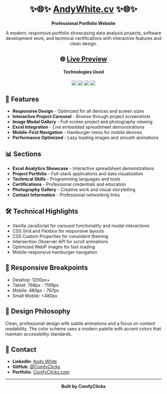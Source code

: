 <div align="center">

# ✨🌐✨ [AndyWhite.cv](https://andywhite.cv) ✨🌐✨

**Professional Portfolio Website**

A modern, responsive portfolio showcasing data analysis projects, software development work, and technical certifications with interactive features and clean design.

## 🌐 [Live Preview](https://andywhite.cv) 

#### Technologies Used 

<img src="https://img.shields.io/badge/javascript-%23323330.svg?style=for-the-badge&logo=javascript&logoColor=%23F7DF1E">
<img src="https://img.shields.io/badge/html5-%23E34F26.svg?style=for-the-badge&logo=html5&logoColor=white">
<img src="https://img.shields.io/badge/css3-%231572B6.svg?style=for-the-badge&logo=css3&logoColor=white">
<img src="https://img.shields.io/badge/github%20pages-121013?style=for-the-badge&logo=github&logoColor=white">

</div>

## 🚀 Features

- **Responsive Design** - Optimized for all devices and screen sizes
- **Interactive Project Carousel** - Browse through project screenshots
- **Image Modal Gallery** - Full-screen project and photography viewing
- **Excel Integration** - Live embedded spreadsheet demonstrations
- **Mobile-First Navigation** - Hamburger menu for mobile devices
- **Performance Optimized** - Lazy loading images and smooth animations

## 📊 Sections

- **Excel Analytics Showcase** - Interactive spreadsheet demonstrations
- **Project Portfolio** - Full-stack applications and data visualization
- **Technical Skills** - Programming languages and tools
- **Certifications** - Professional credentials and education
- **Photography Gallery** - Creative work and visual storytelling
- **Contact Information** - Professional networking links

## 🛠️ Technical Highlights

- Vanilla JavaScript for carousel functionality and modal interactions
- CSS Grid and Flexbox for responsive layouts
- CSS Custom Properties for consistent theming
- Intersection Observer API for scroll animations
- Optimized WebP images for fast loading
- Mobile-responsive hamburger navigation

## 📱 Responsive Breakpoints

- Desktop: 1200px+
- Tablet: 768px - 1199px
- Mobile: 480px - 767px
- Small Mobile: <480px

## 🎨 Design Philosophy

Clean, professional design with subtle animations and a focus on content readability. The color scheme uses a modern palette with accent colors that maintain accessibility standards.

## 📧 Contact

- **LinkedIn**: [Andy White](https://www.linkedin.com/in/andywhite5/)
- **GitHub**: [@ComfyClicks](https://github.com/comfyclicks)
- **Portfolio**: [ComfyClicks.com](https:/andywhite.cv)

---

<div align="center">

**Built by ComfyClicks**

</div>